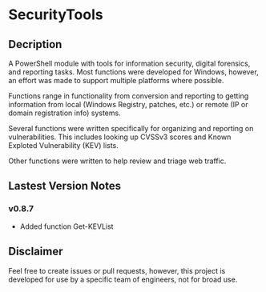 # SecurityTools

## Decription

A PowerShell module with tools for information security, digital forensics, and
reporting tasks. Most functions were developed for Windows, however, an effort
was made to support multiple platforms where possible.

Functions range in functionality from conversion and reporting to getting
information from local (Windows Registry, patches, etc.) or remote (IP or domain
registration info) systems.

Several functions were written specifically for organizing and reporting on
vulnerabilities. This includes looking up CVSSv3 scores and Known Exploted
Vulnerability (KEV) lists.

Other functions were written to help review and triage web traffic.

## Lastest Version Notes

### v0.8.7

- Added function Get-KEVList

## Disclaimer

Feel free to create issues or pull requests, however, this project is developed
for use by a specific team of engineers, not for broad use.
